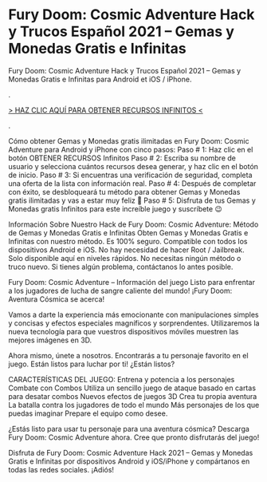 # Fury Doom: Cosmic Adventure Hack y Trucos Español 2021 – Gemas y Monedas Gratis e Infinitas
Fury Doom: Cosmic Adventure Hack y Trucos Español 2021 – Gemas y Monedas Gratis e Infinitas para Android et iOS / iPhone.

 



.

[> HAZ CLIC AQUÍ PARA OBTENER RECURSOS INFINITOS <](https://hadesjuegos.com/fury-doom-cosmic-adventure-hack-y-trucos-espanol-2021-gemas-y-monedas-gratis-e-infinitas/)

.
 

Cómo obtener Gemas y Monedas gratis ilimitadas en Fury Doom: Cosmic Adventure para Android y iPhone con cinco pasos:
Paso # 1: Haz clic en el botón OBTENER RECURSOS Infinitos
Paso # 2: Escriba su nombre de usuario y selecciona cuántos recursos desea generar, y haz clic en el botón de inicio.
Paso # 3: Si encuentras una verificación de seguridad, completa una oferta de la lista con información real.
Paso # 4: Después de completar con éxito, se desbloqueará tu método para obtener Gemas y Monedas gratis ilimitadas y vas a estar muy feliz 🙂
Paso # 5: Disfruta de tus Gemas y Monedas gratis Infinitos para este increíble juego y suscríbete 😉
 

Información Sobre Nuestro Hack de Fury Doom: Cosmic Adventure: Método de Gemas y Monedas Gratis e Infinitas
Obten Gemas y Monedas Gratis e Infinitas con nuestro método.
Es 100% seguro.
Compatible con todos los dispositivos Android e iOS.
No hay necesidad de hacer Root / Jailbreak.
Solo disponible aquí en niveles rápidos.
No necesitas ningún método o truco nuevo.
Si tienes algún problema, contáctanos lo antes posible.
 

Fury Doom: Cosmic Adventure – Información del juego
Listo para enfrentar a los jugadores de lucha de sangre caliente del mundo! ¡Fury Doom: Aventura Cósmica se acerca!

Vamos a darte la experiencia más emocionante con manipulaciones simples y concisas y efectos especiales magníficos y sorprendentes. Utilizaremos la nueva tecnología para que vuestros dispositivos móviles muestren las mejores imágenes en 3D.

Ahora mismo, únete a nosotros. Encontrarás a tu personaje favorito en el juego. Están listos para luchar por ti! ¿Están listos?

CARACTERÍSTICAS DEL JUEGO:
Entrena y potencia a los personajes
Combate con Combos
Utiliza un sencillo juego de ataque basado en cartas para desatar combos
Nuevos efectos de juegos 3D
Crea tu propia aventura
La batalla contra los jugadores de todo el mundo
Más personajes de los que puedas imaginar
Prepare el equipo como desee.

¿Estás listo para usar tu personaje para una aventura cósmica? Descarga Fury Doom: Cosmic Adventure ahora. Cree que pronto disfrutarás del juego!

 

Disfruta de Fury Doom: Cosmic Adventure Hack 2021 – Gemas y Monedas Gratis e Infinitas por dispositivos Android y iOS/iPhone y compártanos en todas las redes sociales. ¡Adiós!
